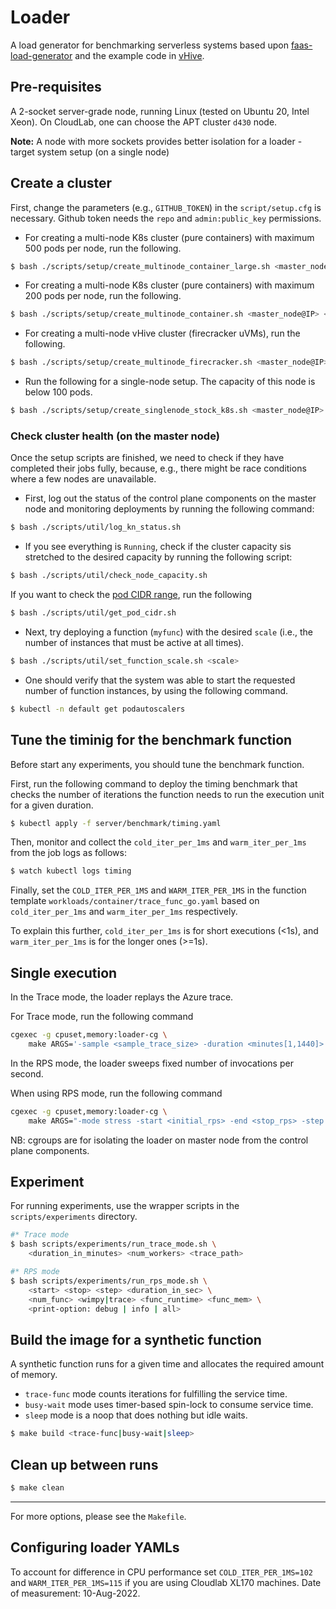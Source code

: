 # Loader

A load generator for benchmarking serverless systems based
upon [faas-load-generator](https://github.com/eth-easl/faas-load-generator) and the example code
in [vHive](https://github.com/ease-lab/vhive).

## Pre-requisites

A 2-socket server-grade node, running Linux (tested on Ubuntu 20, Intel Xeon). On CloudLab, one can choose the APT
cluster `d430` node.

**Note:** A node with more sockets provides better isolation for a loader - target system setup (on a single node)

## Create a cluster

First, change the parameters (e.g., `GITHUB_TOKEN`) in the `script/setup.cfg` is necessary.
Github token needs the `repo` and `admin:public_key` permissions.

* For creating a multi-node K8s cluster (pure containers) with maximum 500 pods per node, run the following.

```bash
$ bash ./scripts/setup/create_multinode_container_large.sh <master_node@IP> <worker_node@IP> ...
```

* For creating a multi-node K8s cluster (pure containers) with maximum 200 pods per node, run the following.

```bash
$ bash ./scripts/setup/create_multinode_container.sh <master_node@IP> <worker_node@IP> ...
```

* For creating a multi-node vHive cluster (firecracker uVMs), run the following.

```bash
$ bash ./scripts/setup/create_multinode_firecracker.sh <master_node@IP> <worker_node@IP> ...
```

* Run the following for a single-node setup. The capacity of this node is below 100 pods.

```bash
$ bash ./scripts/setup/create_singlenode_stock_k8s.sh <master_node@IP> 
```

### Check cluster health (on the master node)

Once the setup scripts are finished, we need to check if they have completed their jobs fully, because, e.g., there
might be race conditions where a few nodes are unavailable.

* First, log out the status of the control plane components on the master node and monitoring deployments by running the
  following command:

```bash
$ bash ./scripts/util/log_kn_status.sh
```

* If you see everything is `Running`, check if the cluster capacity sis stretched to the desired capacity by running the
  following script:

```bash
$ bash ./scripts/util/check_node_capacity.sh
```

If you want to check
the [pod CIDR range](https://www.ibm.com/docs/en/cloud-private/3.1.2?topic=networking-kubernetes-network-model), run the
following

```bash
$ bash ./scripts/util/get_pod_cidr.sh
```

* Next, try deploying a function (`myfunc`) with the desired `scale` (i.e., the number of instances that must be active
  at all times).

```bash
$ bash ./scripts/util/set_function_scale.sh <scale>
```

* One should verify that the system was able to start the requested number of function instances, by using the following
  command.

```bash
$ kubectl -n default get podautoscalers
```

## Tune the timinig for the benchmark function

Before start any experiments, you should tune the benchmark function.

First, run the following command to deploy the timing benchmark that checks the number of iterations the function needs
to run the execution unit for a given duration.

```bash
$ kubectl apply -f server/benchmark/timing.yaml
```

Then, monitor and collect the `cold_iter_per_1ms` and `warm_iter_per_1ms` from the job logs as follows:

```bash
$ watch kubectl logs timing
```

Finally, set the `COLD_ITER_PER_1MS` and `WARM_ITER_PER_1MS` in the function
template `workloads/container/trace_func_go.yaml` based on `cold_iter_per_1ms` and `warm_iter_per_1ms` respectively.

To explain this further, `cold_iter_per_1ms` is for short executions (<1s), and `warm_iter_per_1ms` is for the longer
ones (>=1s).

## Single execution

In the Trace mode, the loader replays the Azure trace.

For Trace mode, run the following command

```bash
cgexec -g cpuset,memory:loader-cg \
    make ARGS='-sample <sample_trace_size> -duration <minutes[1,1440]> -cluster <num_workers> -server <trace|busy|sleep> -tracePath <path_to_trace> -warmup' run
```

In the RPS mode, the loader sweeps fixed number of invocations per second.

When using RPS mode, run the following command

```bash
cgexec -g cpuset,memory:loader-cg \
    make ARGS="-mode stress -start <initial_rps> -end <stop_rps> -step <rps_step> -slot <rps_step_in_seconds> -server <trace|busy|sleep> -totalFunctions <num_functions>" run 2>&1 | tee stress.log
```

NB: cgroups are for isolating the loader on master node from the control plane components.

## Experiment

For running experiments, use the wrapper scripts in the `scripts/experiments` directory.

```bash
#* Trace mode
$ bash scripts/experiments/run_trace_mode.sh \
    <duration_in_minutes> <num_workers> <trace_path>

#* RPS mode
$ bash scripts/experiments/run_rps_mode.sh \
    <start> <stop> <step> <duration_in_sec> \
    <num_func> <wimpy|trace> <func_runtime> <func_mem> \
    <print-option: debug | info | all>
```

## Build the image for a synthetic function

A synthetic function runs for a given time and allocates the required amount of memory.

* `trace-func` mode counts iterations for fulfilling the service time.
* `busy-wait` mode uses timer-based spin-lock to consume service time.
* `sleep` mode is a noop that does nothing but idle waits.

```bash
$ make build <trace-func|busy-wait|sleep>
```

## Clean up between runs

```bash
$ make clean
```

---

For more options, please see the `Makefile`.

## Configuring loader YAMLs

To account for difference in CPU performance set `COLD_ITER_PER_1MS=102` and `WARM_ITER_PER_1MS=115` if you are using
Cloudlab XL170 machines.
Date of measurement: 10-Aug-2022.
